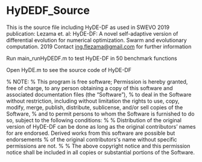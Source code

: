 # HyDEDF_Source
This is the source file including HyDE-DF as used in SWEVO 2019 publication: Lezama et. al: HyDE-DF: A novel self-adaptive version of differential evolution for numerical optimization. Swarm and evolutionary computation. 2019 Contact ing.flezama@gmail.com for further information

Run main_runHyDEDF.m to test HyDE-DF in 50 benchmark functions

Open HyDE.m to see the source code of HyDE-DF

% NOTE:
% This program is free software; Permission is hereby granted, free of charge, to any person obtaining a copy of this software and associated documentation files (the “Software”),
% to deal in the Software without restriction, including without limitation the rights to use, copy, modify, merge, publish, distribute, sublicense, and/or sell copies of the Software,
% and to permit persons to whom the Software is furnished to do so, subject to the following conditions:
% 
% Distribution of the original version of HyDE-DF can be done as long as the original contributors’ names for are endorsed. Derived works from this software are possible but endorsements
% of the original contributors's name without specific permissions are not.
% 
% The above copyright notice and this permission notice shall be included in all copies or substantial portions of the Software.
